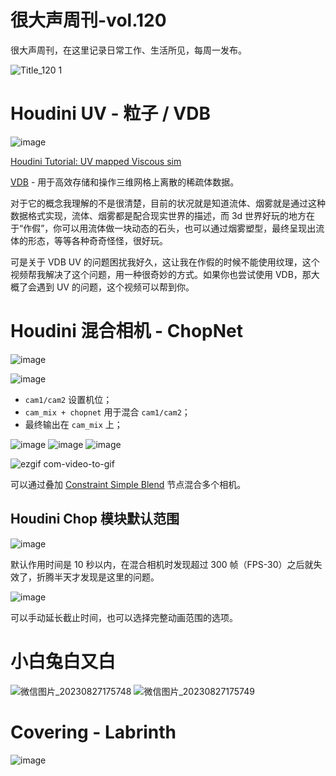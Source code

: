 # 很大声周刊-vol.120
很大声周刊，在这里记录日常工作、生活所见，每周一发布。

![Title_120 1](https://github.com/hendasheng/HenDaShengWeekly/assets/20842136/b583b3cc-3dfa-483a-8e73-149fcddb7a08)

# Houdini UV - 粒子 / VDB
![image](https://github.com/hendasheng/HenDaShengWeekly/assets/20842136/14525fbf-256a-4626-851d-0e81423ef7b4)

[Houdini Tutorial: UV mapped Viscous sim](https://www.youtube.com/watch?v=vkiedIaUF3Q&t=3s)

[VDB](https://www.openvdb.org/) - 用于高效存储和操作三维网格上离散的稀疏体数据。

对于它的概念我理解的不是很清楚，目前的状况就是知道流体、烟雾就是通过这种数据格式实现，流体、烟雾都是配合现实世界的描述，而 3d 世界好玩的地方在于“作假”，你可以用流体做一块动态的石头，也可以通过烟雾塑型，最终呈现出流体的形态，等等各种奇奇怪怪，很好玩。

可是关于 VDB UV 的问题困扰我好久，这让我在作假的时候不能使用纹理，这个视频帮我解决了这个问题，用一种很奇妙的方式。如果你也尝试使用 VDB，那大概了会遇到 UV 的问题，这个视频可以帮到你。

# Houdini 混合相机 - ChopNet
![image](https://github.com/hendasheng/HenDaShengWeekly/assets/20842136/a6658c15-d2ff-4e24-b659-02e41a7e7df2)

![image](https://github.com/hendasheng/HenDaShengWeekly/assets/20842136/c7101b9a-4753-4f8a-9f06-3a9deff47e30)

- `cam1/cam2` 设置机位；
- `cam_mix + chopnet` 用于混合 `cam1/cam2`；
- 最终输出在 `cam_mix` 上；

![image](https://github.com/hendasheng/HenDaShengWeekly/assets/20842136/c92180bb-e454-4daa-9fe6-dfe79539a73d)
![image](https://github.com/hendasheng/HenDaShengWeekly/assets/20842136/42419b06-01da-46a3-856a-26834759e37b)
![image](https://github.com/hendasheng/HenDaShengWeekly/assets/20842136/cd7a8ded-543b-4a39-8d3c-ba50ed6b35f6)

![ezgif com-video-to-gif](https://github.com/hendasheng/HenDaShengWeekly/assets/20842136/820ddf4b-2568-4c26-ae5b-0efe63a3ee96)


可以通过叠加 [Constraint Simple Blend](https://www.sidefx.com/docs/houdini/nodes/chop/constraintsimpleblend.html) 节点混合多个相机。

## Houdini Chop 模块默认范围
![image](https://github.com/hendasheng/HenDaShengWeekly/assets/20842136/3a1c16c3-28c8-441c-a212-0f0c4b8b483e)


默认作用时间是 10 秒以内，在混合相机时发现超过 300 帧（FPS-30）之后就失效了，折腾半天才发现是这里的问题。

![image](https://github.com/hendasheng/HenDaShengWeekly/assets/20842136/75925e6f-ddd0-4435-b6c6-0621ed063cc3)

可以手动延长截止时间，也可以选择完整动画范围的选项。

# 小白兔白又白
![微信图片_20230827175748](https://github.com/hendasheng/HenDaShengWeekly/assets/20842136/878c062c-dbca-4388-a0b6-6f9ff5374d6b)
![微信图片_20230827175749](https://github.com/hendasheng/HenDaShengWeekly/assets/20842136/bc830c31-3f22-48ea-86dd-ef06b05fc315)

# Covering - Labrinth
![image](https://github.com/hendasheng/HenDaShengWeekly/assets/20842136/fef42db3-c058-486c-8982-f964ed61d2e2)

